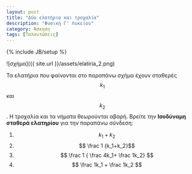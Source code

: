 ```yaml
---
layout: post
title: "Δύο ελατήρια και τροχαλία"
description: "Φυσική Γ' Λυκείου"
category: Άσκηση
tags: [Ταλαντώσεις]
---
```

{% include JB/setup %}

![σχήμα]({{ site.url }}/assets/elatiria_2.png) 


Τα ελατήρια που φαίνονται στο παραπάνω σχήμα έχουν σταθερές $$k_1$$ και $$k_2$$. Η τροχαλία και τα νήματα θεωρούνται αβαρή. Βρείτε την **Ισοδύναμη σταθερά ελατηρίου** για την παραπάνω σύνδεση:

1. $$ k_1+k_2$$
2. $$ \frac 1 {k_1+k_2}$$
3. $$ \frac 1 { \frac 4k_1+ \frac 1k_2} $$
4. $$ \frac 1k_1 + \frac 1k_2 $$ 
